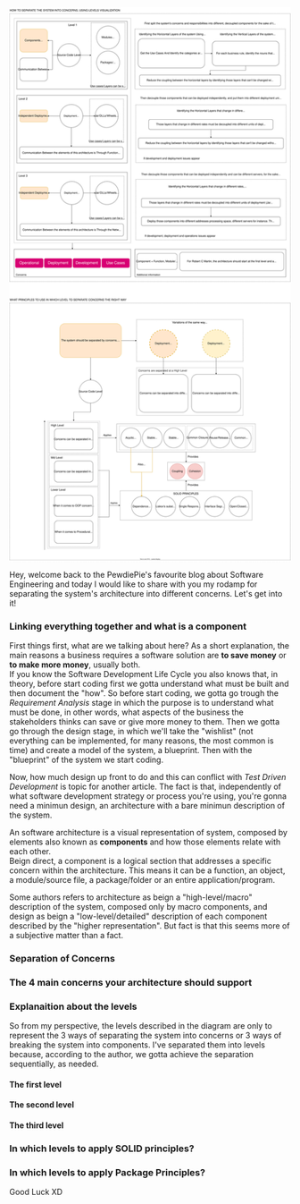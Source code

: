 <div style="text-align: left;">
    <img class="post-img" src="images/clean-architecture-soc-roadmap/roadmap.svg" alt="">
    <p>
        Hey, welcome back to the PewdiePie's favourite blog
        about Software Engineering and today I would like
        to share with you my rodamp for separating the system's
        architecture into different concerns. Let's
        get into it!
    </p>
    <h3>Linking everything together and what is a component</h3>
    <p>
        First things first, what are we talking about here?
        As a short explanation, the main reasons a business requires
        a software solution are <b>to save money</b> or <b>to make more money</b>, usually both.
        <br>
        If you know the Software Development Life Cycle you also knows that,
        in theory, before start coding first we gotta understand what must
        be built and then document the "how".
        So before start coding, we gotta go trough the <i>Requirement Analysis</i>
        stage in which the purpose is to understand what must be done, in other words,
        what aspects of the business the stakeholders thinks can
        save or give more money to them. Then we gotta go through the
        design stage, in which we'll take the "wishlist" (not everything can be
        implemented, for many reasons, the most common is time) and
        create a model of the system, a blueprint. Then with the "blueprint"
        of the system we start coding.
    </p>
    <p>
        Now, how much design up front to do and this can conflict with
        <i>Test Driven Development</i> is topic for another article.
        The fact is that, independently of what software development strategy
        or process you're using, you're gonna need a minimun design, an architecture
        with a bare minimun description of the system.
    </p>
    <p>
        An software architecture is a visual representation of system, composed by
        elements also known as <b>components</b> and how those elements
        relate with each other.
        <br>
        Beign direct, a component is a logical section that addresses a specific
        concern within the architecture. This means it can be a function, an object, a
        module/source file, a package/folder or an entire application/program.
    </p>
    <p>
        Some authors refers to architecture as beign a "high-level/macro"
        description of the system, composed only by macro components, and
        design as beign a "low-level/detailed" description of each component
        described by the "higher representation". But fact is that this
        seems more of a subjective matter than a fact.
    </p>
    <h3>Separation of Concerns</h3>
    <h3>The 4 main concerns your architecture should support</h3>
    <h3>Explanaition about the levels</h3>
    <p>
        So from my perspective, the levels described in the diagram
        are only to represent the 3 ways of separating the system into
        concerns or 3 ways of breaking the system into components.
        I've separated them into levels because, according to the author,
        we gotta achieve the separation sequentially, as needed.
    </p>
    <h4>The first level</h4>
    <h4>The second level</h4>
    <h4>The third level</h4>
    <h3>In which levels to apply SOLID principles?</h3>
    <h3>In which levels to apply Package Principles?</h3>
    Good Luck XD
</div>
